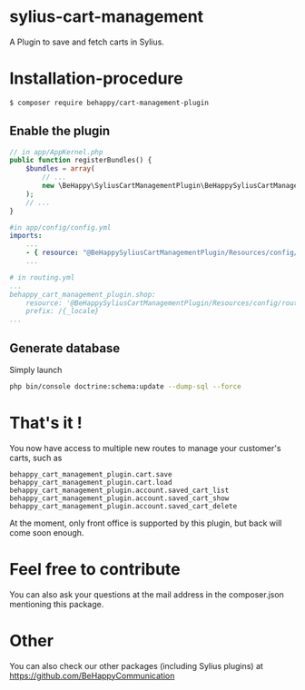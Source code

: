 # sylius-cart-management
A Plugin to save and fetch carts in Sylius.

# Installation-procedure
```bash
$ composer require behappy/cart-management-plugin
```

## Enable the plugin

```php
// in app/AppKernel.php
public function registerBundles() {
	$bundles = array(
		// ...
        new \BeHappy\SyliusCartManagementPlugin\BeHappySyliusCartManagementPlugin(),
    );
    // ...
}
```

```yaml
#in app/config/config.yml
imports:
    ...
    - { resource: "@BeHappySyliusCartManagementPlugin/Resources/config/config.yml" }
    ...
```

```yaml
# in routing.yml
...
behappy_cart_management_plugin.shop:
    resource: '@BeHappySyliusCartManagementPlugin/Resources/config/routing.yaml'
    prefix: /{_locale}
...
```

## Generate database
Simply launch

```bash
php bin/console doctrine:schema:update --dump-sql --force
``` 

# That's it !
You now have access to multiple new routes to manage your customer's carts, such as 

```
behappy_cart_management_plugin.cart.save
behappy_cart_management_plugin.cart.load
behappy_cart_management_plugin.account.saved_cart_list
behappy_cart_management_plugin.account.saved_cart_show
behappy_cart_management_plugin.account.saved_cart_delete
```

At the moment, only front office is supported by this plugin, but back will come soon enough.

# Feel free to contribute
You can also ask your questions at the mail address in the composer.json mentioning this package.

# Other
You can also check our other packages (including Sylius plugins) at https://github.com/BeHappyCommunication
